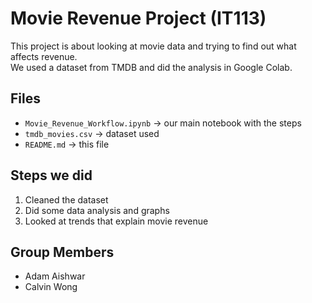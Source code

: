 # Movie Revenue Project (IT113)

This project is about looking at movie data and trying to find out what affects revenue.  
We used a dataset from TMDB and did the analysis in Google Colab.  

## Files
- `Movie_Revenue_Workflow.ipynb` → our main notebook with the steps
- `tmdb_movies.csv` → dataset used
- `README.md` → this file

## Steps we did
1. Cleaned the dataset
2. Did some data analysis and graphs
3. Looked at trends that explain movie revenue

## Group Members
- Adam Aishwar
- Calvin Wong
